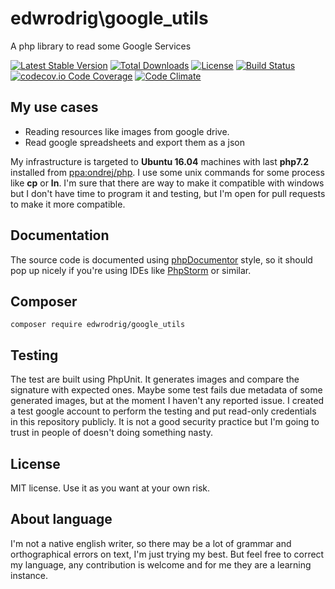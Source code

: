 edwrodrig\google_utils
========
A php library to read some Google Services

[![Latest Stable Version](https://poser.pugx.org/edwrodrig/google_utils/v/stable)](https://packagist.org/packages/edwrodrig/google_utils)
[![Total Downloads](https://poser.pugx.org/edwrodrig/google_utils/downloads)](https://packagist.org/packages/edwrodrig/google_utils)
[![License](https://poser.pugx.org/edwrodrig/google_utils/license)](https://packagist.org/packages/edwrodrig/google_utils)
[![Build Status](https://travis-ci.org/edwrodrig/google_utils.svg?branch=master)](https://travis-ci.org/edwrodrig/google_utils)
[![codecov.io Code Coverage](https://codecov.io/gh/edwrodrig/google_utils/branch/master/graph/badge.svg)](https://codecov.io/github/edwrodrig/google_utils?branch=master)
[![Code Climate](https://codeclimate.com/github/edwrodrig/google_utils/badges/gpa.svg)](https://codeclimate.com/github/edwrodrig/google_utils)

## My use cases

 * Reading resources like images from google drive.
 * Read google spreadsheets and export them as a json  

My infrastructure is targeted to __Ubuntu 16.04__ machines with last __php7.2__ installed from [ppa:ondrej/php](https://launchpad.net/~ondrej/+archive/ubuntu/php).
I use some unix commands for some process like __cp__ or __ln__.
I'm sure that there are way to make it compatible with windows but I don't have time to program it and testing,
but I'm open for pull requests to make it more compatible.

## Documentation
The source code is documented using [phpDocumentor](http://docs.phpdoc.org/references/phpdoc/basic-syntax.html) style,
so it should pop up nicely if you're using IDEs like [PhpStorm](https://www.jetbrains.com/phpstorm) or similar.

## Composer
```
composer require edwrodrig/google_utils
```

## Testing
The test are built using PhpUnit. It generates images and compare the signature with expected ones. Maybe some test fails due metadata of some generated images, but at the moment I haven't any reported issue.
I created a test google account to perform the testing and put read-only credentials in this repository publicly. It is not a good security practice but I'm going to trust in people of doesn't doing something nasty.

## License
MIT license. Use it as you want at your own risk.

## About language
I'm not a native english writer, so there may be a lot of grammar and orthographical errors on text, I'm just trying my best. But feel free to correct my language, any contribution is welcome and for me they are a learning instance.

